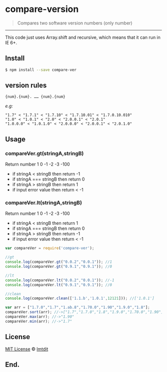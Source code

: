 # compare-version

> Compares two software version numbers (only number)

-------

This code just uses Array.shift and recursive, which means that it can run in IE 6+.

## Install

```bash
$ npm install --save compare-ver
```


## version rules

```
{num}.{num}. …… {num}.{num}
```

*e.g:*
```
"1.7" < "1.7.1" < "1.7.10" < "1.7.10.01" < "1.7.0.10.010"
"1.0" < "1.0.1" < "2.0" < "2.0.0.1" < "2.0.1"
"1.0.0.0" < "1.0.1.0" < "2.0.0.0" < "2.0.0.1" < "2.0.1.0"
```

## Usage

### compareVer.gt(stringA,stringB)
Return number 1 0 -1 -2 -3 -100

- if stringA  <  stringB then return -1
- if stringA === stringB then return 0
- if stringA  >  stringB then return 1
- if input error value then return < -1

### compareVer.lt(stringA,stringB)
Return number 1 0 -1 -2 -3 -100

- if stringA  <  stringB then return 1
- if stringA === stringB then return 0
- if stringA  >  stringB then return -1
- if input error value then return < -1

```js
var compareVer = require('compare-ver');

//gt
console.log(compareVer.gt("0.0.2","0.0.1")); //1
console.log(compareVer.gt("0.9.1","0.9.1")); //0

//lt
console.log(compareVer.lt("0.0.2","0.0.1")); //-1
console.log(compareVer.lt("0.9.1","0.9.1")); //0

//clean
console.log(compareVer.clean(['1.1.b','1.0.1',12121])); //['1.0.1']

var arr = ["1.7.0","1.7","1.ab.8","1.70.0","1.90","1.9.0","1.8"];
compareVer.sort(arr); //->["1.7","1.7.0","1.8","1.9.0","1.70.0","1.90"]
compareVer.max(arr); //->"1.90"
compareVer.min(arr); //->"1.7"
```

## License

[MIT License](http://en.wikipedia.org/wiki/MIT_License) © [lmtdit](https://github.com/lmtdit)

## End.
